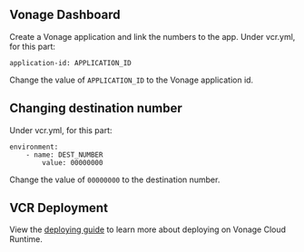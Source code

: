 ## Vonage Dashboard
Create a Vonage application and link the numbers to the app.
Under vcr.yml, for this part:
```
application-id: APPLICATION_ID
```
Change the value of `APPLICATION_ID` to the Vonage application id.

## Changing destination number
Under vcr.yml, for this part:
```
environment:
    - name: DEST_NUMBER
        value: 00000000
```
Change the value of `00000000` to the destination number.

## VCR Deployment
View the [deploying guide](https://developer.vonage.com/vcr/guides/deploying) to learn more about deploying on Vonage Cloud Runtime.